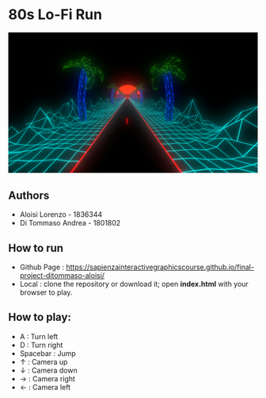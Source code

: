 # 80s Lo-Fi Run
![Alt text](images/wallpaper.png)

## Authors
* Aloisi Lorenzo - 1836344
* Di Tommaso Andrea - 1801802

## How to run
* Github Page : https://sapienzainteractivegraphicscourse.github.io/final-project-ditommaso-aloisi/
* Local : clone the repository or download it; open **index.html** with your browser to play.

## How to play:
* A : Turn left
* D : Turn right
* Spacebar : Jump
* ↑ : Camera up
* ↓ : Camera down
* → : Camera right
* ← : Camera left


